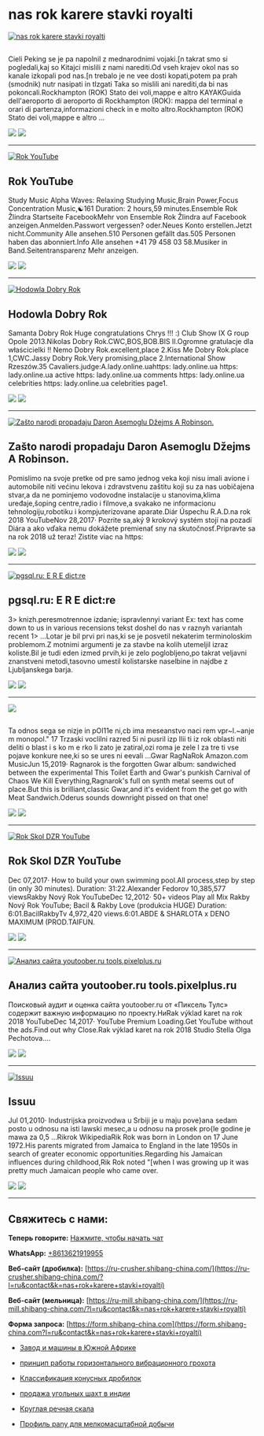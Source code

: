 # nas rok karere stavki royalti

<a href="https://swt.shibang-china.com/?l=ru&img&k=nas+rok+karere+stavki+royalti" target="_blank">![nas rok karere stavki royalti](http://static.shibang-china.com/all-800x300/283.jpg)</a>

## 
Cieli Peking se je pa napolnil z mednarodnimi vojaki.[n takrat smo si pogledali,kaj so Kitajci mislili z nami narediti.Od vseh krajev okol nas so kanale izkopali pod nas.[n trebalo je ne vee dosti kopati,potem pa prah (smodnik) nutr nasipati in tlzgati Taka so mislili ani narediti,da bi nas pokoncali.Rockhampton (ROK) Stato dei voli,mappe e altro KAYAKGuida dell'aeroporto di aeroporto di Rockhampton (ROK): mappa del terminal e orari di partenza,informazioni check in e molto altro.Rockhampton (ROK) Stato dei voli,mappe e altro …


<a href="https://whatsapp.shibangsoft.com/WhatsApp.php" target="_blank" title="WhatsApp">![](http://static.shibang-china.com/icon/whatsapp.png)</a> <a href="https://swt.shibang-china.com/?l=ru&icon&k=nas+rok+karere+stavki+royalti" target="_blank">![](http://static.shibang-china.com/icon/chat-ru.png)</a>

---

<a href="https://swt.shibang-china.com/?l=ru&img&k=nas+rok+karere+stavki+royalti" target="_blank">![Rok YouTube](http://static.shibang-china.com/all-800x300/81.jpg)</a>

## Rok YouTube
Study Music Alpha Waves: Relaxing Studying Music,Brain Power,Focus Concentration Music,☯161 Duration: 2 hours,59 minutes.Ensemble Rok Žlindra Startseite FacebookMehr von Ensemble Rok Žlindra auf Facebook anzeigen.Anmelden.Passwort vergessen? oder.Neues Konto erstellen.Jetzt nicht.Community Alle ansehen.510 Personen gefällt das.505 Personen haben das abonniert.Info Alle ansehen +41 79 458 03 58.Musiker in Band.Seitentransparenz Mehr anzeigen.


<a href="https://whatsapp.shibangsoft.com/WhatsApp.php" target="_blank" title="WhatsApp">![](http://static.shibang-china.com/icon/whatsapp.png)</a> <a href="https://swt.shibang-china.com/?l=ru&icon&k=nas+rok+karere+stavki+royalti" target="_blank">![](http://static.shibang-china.com/icon/chat-ru.png)</a>

---

<a href="https://swt.shibang-china.com/?l=ru&img&k=nas+rok+karere+stavki+royalti" target="_blank">![Hodowla Dobry Rok](http://static.shibang-china.com/all-800x300/1471.jpg)</a>

## Hodowla Dobry Rok
Samanta Dobry Rok Huge congratulations Chrys !!! :) Club Show IX G roup Opole 2013.Nikolas Dobry Rok.CWC,BOS,BOB.BIS II.Ogromne gratulacje dla właścicielki !! Nemo Dobry Rok.excellent,place 2.Kiss Me Dobry Rok.place 1,CWC.Jassy Dobry Rok.Very promising,place 2.International Show Rzeszów.35 Cavaliers.judge:A.lady.online.uahttps: lady.online.ua https: lady.online.ua active https: lady.online.ua comments https: lady.online.ua celebrities https: lady.online.ua celebrities page1.


<a href="https://whatsapp.shibangsoft.com/WhatsApp.php" target="_blank" title="WhatsApp">![](http://static.shibang-china.com/icon/whatsapp.png)</a> <a href="https://swt.shibang-china.com/?l=ru&icon&k=nas+rok+karere+stavki+royalti" target="_blank">![](http://static.shibang-china.com/icon/chat-ru.png)</a>

---

<a href="https://swt.shibang-china.com/?l=ru&img&k=nas+rok+karere+stavki+royalti" target="_blank">![Zašto narodi propadaju Daron Asemoglu Džejms A Robinson.](http://static.shibang-china.com/all-800x300/300.jpg)</a>

## Zašto narodi propadaju Daron Asemoglu Džejms A Robinson.
Pomislimo na svoje pretke od pre samo jednog veka koji nisu imali avione i automobile niti većinu lekova i zdravstvenu zaštitu koji su za nas uobičajena stvar,a da ne pominjemo vodovodne instalacije u stanovima,klima uređaje,šoping centre,radio i filmove,a svakako ne informacionu tehnologiju,robotiku i kompjuterizovane aparate.Diár Úspechu R.A.D.na rok 2018 YouTubeNov 28,2017· Pozrite sa,aký 9 krokový systém stojí na pozadí Diára a ako vďaka nemu dokážete premienať sny na skutočnosť.Pripravte sa na rok 2018 už teraz! Zistite viac na https:


<a href="https://whatsapp.shibangsoft.com/WhatsApp.php" target="_blank" title="WhatsApp">![](http://static.shibang-china.com/icon/whatsapp.png)</a> <a href="https://swt.shibang-china.com/?l=ru&icon&k=nas+rok+karere+stavki+royalti" target="_blank">![](http://static.shibang-china.com/icon/chat-ru.png)</a>

---

<a href="https://swt.shibang-china.com/?l=ru&img&k=nas+rok+karere+stavki+royalti" target="_blank">![pgsql.ru: E R E dict:re](http://static.shibang-china.com/all-800x300/1463.jpg)</a>

## pgsql.ru: E R E dict:re
3> knizh.peresmotrennoe izdanie; ispravlennyi variant Ex: text has come down to us in various recensions tekst doshel do nas v raznyh variantah recent 1> …Lotar je bil prvi pri nas,ki se je posvetil nekaterim terminoloskim problemom.Z motnimi argumenti je za stavbe na kolih utemeljil izraz koliste.Bil je tudi eden izmed prvih,ki je zelo poglobljeno,po takrat veljavni znanstveni metodi,tasovno umestil kolistarske naselbine in najdbe z Ljubljanskega barja.


<a href="https://whatsapp.shibangsoft.com/WhatsApp.php" target="_blank" title="WhatsApp">![](http://static.shibang-china.com/icon/whatsapp.png)</a> <a href="https://swt.shibang-china.com/?l=ru&icon&k=nas+rok+karere+stavki+royalti" target="_blank">![](http://static.shibang-china.com/icon/chat-ru.png)</a>

---

<a href="https://swt.shibang-china.com/?l=ru&img&k=nas+rok+karere+stavki+royalti" target="_blank">![](http://static.shibang-china.com/all-800x300/1307.jpg)</a>

## 
Ta odnos sega se nizje in pOI11e ni,cb ima meseanstvo naci rem vpr~l.~anje m monopol." 17 Trzaski voclilni razred 5i ni pusril izp llii ti iz rok oblasti niti deliti o blast i s ko m e rko li zato je zatiral,ozi roma je zele l za tre ti vse pojave konkure nee,ki so se ures ni eevali …Gwar RagNaRok Amazon.com MusicJun 15,2019· Ragnarok is the forgotten Gwar album: sandwiched between the experimental This Toilet Earth and Gwar's punkish Carnival of Chaos We Kill Everything,Ragnarok's full on synth metal seems out of place.But this is brilliant,classic Gwar,and it's evident from the get go with Meat Sandwich.Oderus sounds downright pissed on that one!


<a href="https://whatsapp.shibangsoft.com/WhatsApp.php" target="_blank" title="WhatsApp">![](http://static.shibang-china.com/icon/whatsapp.png)</a> <a href="https://swt.shibang-china.com/?l=ru&icon&k=nas+rok+karere+stavki+royalti" target="_blank">![](http://static.shibang-china.com/icon/chat-ru.png)</a>

---

<a href="https://swt.shibang-china.com/?l=ru&img&k=nas+rok+karere+stavki+royalti" target="_blank">![Rok Skol DZR YouTube](http://static.shibang-china.com/all-800x300/1156.jpg)</a>

## Rok Skol DZR YouTube
Dec 07,2017· How to build your own swimming pool.All process,step by step (in only 30 minutes). Duration: 31:22.Alexander Fedorov 10,385,577 viewsRakby Nový Rok YouTubeDec 12,2012· 50+ videos Play all Mix Rakby Nový Rok YouTube; Bacil & Rakby Love (produkcia HUGE) Duration: 6:01.BacilRakbyTv 4,972,420 views.6:01.ABDE & SHARLOTA x DENO MAXIMUM (PROD.TAIFUN.


<a href="https://whatsapp.shibangsoft.com/WhatsApp.php" target="_blank" title="WhatsApp">![](http://static.shibang-china.com/icon/whatsapp.png)</a> <a href="https://swt.shibang-china.com/?l=ru&icon&k=nas+rok+karere+stavki+royalti" target="_blank">![](http://static.shibang-china.com/icon/chat-ru.png)</a>

---

<a href="https://swt.shibang-china.com/?l=ru&img&k=nas+rok+karere+stavki+royalti" target="_blank">![Анализ сайта youtoober.ru tools.pixelplus.ru](http://static.shibang-china.com/all-800x300/1343.jpg)</a>

## Анализ сайта youtoober.ru tools.pixelplus.ru
Поисковый аудит и оценка сайта youtoober.ru от «Пиксель Тулс» содержит важную информацию по проекту.НиRak výklad karet na rok 2018 YouTubeDec 14,2017· YouTube Premium Loading.Get YouTube without the ads.Find out why Close.Rak výklad karet na rok 2018 Studio Stella Olga Pechotova.…


<a href="https://whatsapp.shibangsoft.com/WhatsApp.php" target="_blank" title="WhatsApp">![](http://static.shibang-china.com/icon/whatsapp.png)</a> <a href="https://swt.shibang-china.com/?l=ru&icon&k=nas+rok+karere+stavki+royalti" target="_blank">![](http://static.shibang-china.com/icon/chat-ru.png)</a>

---

<a href="https://swt.shibang-china.com/?l=ru&img&k=nas+rok+karere+stavki+royalti" target="_blank">![Issuu](http://static.shibang-china.com/all-800x300/551.jpg)</a>

## Issuu
Jul 01,2010· Industrijska proizvodwa u Srbiji je u maju pove}ana sedam posto u odnosu na isti lawski mesec,a u odnosu na prosek pro{le godine je mawa za 0,5 …Rikrok WikipediaRik Rok was born in London on 17 June 1972.His parents migrated from Jamaica to England in the late 1950s in search of greater economic opportunities.Regarding his Jamaican influences during childhood,Rik Rok noted "[when I was growing up it was pretty much Jamaican people who came over.


<a href="https://whatsapp.shibangsoft.com/WhatsApp.php" target="_blank" title="WhatsApp">![](http://static.shibang-china.com/icon/whatsapp.png)</a> <a href="https://swt.shibang-china.com/?l=ru&icon&k=nas+rok+karere+stavki+royalti" target="_blank">![](http://static.shibang-china.com/icon/chat-ru.png)</a>

---
## Свяжитесь с нами:

**Теперь говорите:** [Нажмите, чтобы начать чат](https://swt.shibang-china.com?l=ru&contact&k=nas+rok+karere+stavki+royalti)

**WhatsApp:**  [+8613621919955](https://whatsapp.shibangsoft.com/WhatsApp.php)

**Веб-сайт (дробилка):** [https://ru-crusher.shibang-china.com/](https://ru-crusher.shibang-china.com/?l=ru&contact&k=nas+rok+karere+stavki+royalti)

**Веб-сайт (мельница):** [https://ru-mill.shibang-china.com/](https://ru-mill.shibang-china.com/?l=ru&contact&k=nas+rok+karere+stavki+royalti)

**Форма запроса:** [https://form.shibang-china.com](https://form.shibang-china.com?l=ru&contact&k=nas+rok+karere+stavki+royalti)

* [Завод и машины в Южной Африке](../20/%D0%97%D0%B0%D0%B2%D0%BE%D0%B4%20%D0%B8%20%D0%BC%D0%B0%D1%88%D0%B8%D0%BD%D1%8B%20%D0%B2%20%D0%AE%D0%B6%D0%BD%D0%BE%D0%B9%20%D0%90%D1%84%D1%80%D0%B8%D0%BA%D0%B5.md)

* [принцип работы горизонтального вибрационного грохота](../18/%D0%BF%D1%80%D0%B8%D0%BD%D1%86%D0%B8%D0%BF%20%D1%80%D0%B0%D0%B1%D0%BE%D1%82%D1%8B%20%D0%B3%D0%BE%D1%80%D0%B8%D0%B7%D0%BE%D0%BD%D1%82%D0%B0%D0%BB%D1%8C%D0%BD%D0%BE%D0%B3%D0%BE%20%D0%B2%D0%B8%D0%B1%D1%80%D0%B0%D1%86%D0%B8%D0%BE%D0%BD%D0%BD%D0%BE%D0%B3%D0%BE%20%D0%B3%D1%80%D0%BE%D1%85%D0%BE%D1%82%D0%B0.md)

* [Классификация конусных дробилок](../20/%D0%9A%D0%BB%D0%B0%D1%81%D1%81%D0%B8%D1%84%D0%B8%D0%BA%D0%B0%D1%86%D0%B8%D1%8F%20%D0%BA%D0%BE%D0%BD%D1%83%D1%81%D0%BD%D1%8B%D1%85%20%D0%B4%D1%80%D0%BE%D0%B1%D0%B8%D0%BB%D0%BE%D0%BA.md)

* [продажа угольных шахт в индии](../17/%D0%BF%D1%80%D0%BE%D0%B4%D0%B0%D0%B6%D0%B0%20%D1%83%D0%B3%D0%BE%D0%BB%D1%8C%D0%BD%D1%8B%D1%85%20%D1%88%D0%B0%D1%85%D1%82%20%D0%B2%20%D0%B8%D0%BD%D0%B4%D0%B8%D0%B8.md)

* [Круглая речная скала](../20/%D0%9A%D1%80%D1%83%D0%B3%D0%BB%D0%B0%D1%8F%20%D1%80%D0%B5%D1%87%D0%BD%D0%B0%D1%8F%20%D1%81%D0%BA%D0%B0%D0%BB%D0%B0.md)

* [Профиль pany для мелкомасштабной добычи](../19/%D0%9F%D1%80%D0%BE%D1%84%D0%B8%D0%BB%D1%8C%20pany%20%D0%B4%D0%BB%D1%8F%20%D0%BC%D0%B5%D0%BB%D0%BA%D0%BE%D0%BC%D0%B0%D1%81%D1%88%D1%82%D0%B0%D0%B1%D0%BD%D0%BE%D0%B9%20%D0%B4%D0%BE%D0%B1%D1%8B%D1%87%D0%B8.md)